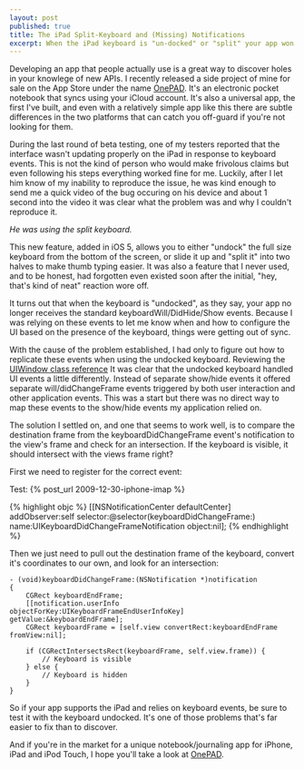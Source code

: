 ```yaml
---
layout: post
published: true
title: The iPad Split-Keyboard and (Missing) Notifications
excerpt: When the iPad keyboard is "un-docked" or "split" your app won't get the same UI events. If your app needs to accurately track the visibility of the keyboard on iPad you need to do a little more work.
---
```


Developing an app that people actually use is a great way to discover holes in your knowlege of new APIs. I recently released a side project of mine for sale on the App Store under the name [OnePAD](http://www.onepadapp.com). It's an electronic pocket notebook that syncs using your iCloud account. It's also a universal app, the first I've built, and even with a relatively simple app like this there are subtle differences in the two platforms that can catch you off-guard if you're not looking for them.

During the last round of beta testing, one of my testers reported that the interface wasn't updating properly on the iPad in response to keyboard events. This is not the kind of person who would make frivolous claims but even following his steps everything worked fine for me. Luckily, after I let him know of my inability to reproduce the issue, he was kind enough to send me a quick video of the bug occuring on his device and about 1 second into the video it was clear what the problem was and why I couldn't reproduce it.

*He was using the split keyboard.*

This new feature, added in iOS 5, allows you to either "undock" the full size keyboard from the bottom of the screen, or slide it up and "split it" into two halves to make thumb typing easier. It was also a feature that I never used, and to be honest, had forgotten even existed soon after the initial, "hey, that's kind of neat" reaction wore off.

It turns out that when the keyboard is "undocked", as they say, your app no longer receives the standard keyboardWill/DidHide/Show events. Because I was relying on these events to let me know when and how to configure the UI based on the presence of the keyboard, things were getting out of sync.

With the cause of the problem established, I had only to figure out how to replicate these events when using the undocked keyboard. Reviewing the [UIWindow class reference](http://developer.apple.com/library/ios/#DOCUMENTATION/UIKit/Reference/UIWindow_Class/UIWindowClassReference/UIWindowClassReference.html) It was clear that the undocked keyboard handled UI events a little differently. Instead of separate show/hide events it offered separate will/didChangeFrame events triggered by both user interaction and other application events. This was a start but there was no direct way to map these events to the show/hide events my application relied on.

The solution I settled on, and one that seems to work well, is to compare the destination frame from the keyboardDidChangeFrame event's notification to the view's frame and check for an intersection. If the keyboard is visible, it should intersect with the views frame right?

First we need to register for the correct event:

Test: {% post_url 2009-12-30-iphone-imap %}

{% highlight objc %}
[[NSNotificationCenter defaultCenter] addObserver:self
                                             selector:@selector(keyboardDidChangeFrame:)
                                                 name:UIKeyboardDidChangeFrameNotification
                                               object:nil];
{% endhighlight %}

Then we just need to pull out the destination frame of the keyboard, convert it's coordinates to our own, and look for an intersection:

    - (void)keyboardDidChangeFrame:(NSNotification *)notification
    {
        CGRect keyboardEndFrame;
        [[notification.userInfo objectForKey:UIKeyboardFrameEndUserInfoKey] getValue:&keyboardEndFrame];
        CGRect keyboardFrame = [self.view convertRect:keyboardEndFrame fromView:nil];

        if (CGRectIntersectsRect(keyboardFrame, self.view.frame)) {
            // Keyboard is visible
        } else {
            // Keyboard is hidden
        }
    }


So if your app supports the iPad and relies on keyboard events, be sure to test it with the keyboard undocked. It's one of those problems that's far easier to fix than to discover.

And if you're in the market for a unique notebook/journaling app for iPhone, iPad and iPod Touch, I hope you'll take a look at [OnePAD](http://www.onepadapp.com).

